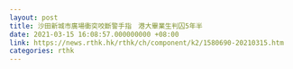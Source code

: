```yaml
---
layout: post
title: 沙田新城市廣場衝突咬斷警手指　港大畢業生判囚5年半
date: 2021-03-15 16:08:57.000000000 +08:00
link: https://news.rthk.hk/rthk/ch/component/k2/1580690-20210315.htm
categories: rthk
---
```



